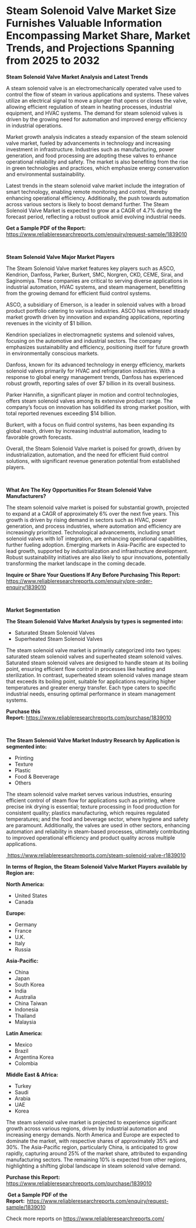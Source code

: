 <p><h1>Steam Solenoid Valve Market Size Furnishes Valuable Information Encompassing Market Share, Market Trends, and Projections Spanning from 2025 to 2032</h1></p><p><strong>Steam Solenoid Valve Market Analysis and Latest Trends</strong></p>
<p><p>A steam solenoid valve is an electromechanically operated valve used to control the flow of steam in various applications and systems. These valves utilize an electrical signal to move a plunger that opens or closes the valve, allowing efficient regulation of steam in heating processes, industrial equipment, and HVAC systems. The demand for steam solenoid valves is driven by the growing need for automation and improved energy efficiency in industrial operations.</p><p>Market growth analysis indicates a steady expansion of the steam solenoid valve market, fueled by advancements in technology and increasing investment in infrastructure. Industries such as manufacturing, power generation, and food processing are adopting these valves to enhance operational reliability and safety. The market is also benefiting from the rise in green technologies and practices, which emphasize energy conservation and environmental sustainability.</p><p>Latest trends in the steam solenoid valve market include the integration of smart technology, enabling remote monitoring and control, thereby enhancing operational efficiency. Additionally, the push towards automation across various sectors is likely to boost demand further. The Steam Solenoid Valve Market is expected to grow at a CAGR of 4.7% during the forecast period, reflecting a robust outlook amid evolving industrial needs.</p></p>
<p><strong>Get a Sample PDF of the Report:&nbsp;</strong> <a href="https://www.reliableresearchreports.com/enquiry/request-sample/1839010?utm_campaign=2009&utm_medium=2&utm_source=Github&utm_content=ia&utm_term=11022025&utm_id=steam-solenoid-valve">https://www.reliableresearchreports.com/enquiry/request-sample/1839010</a></p>
<p>&nbsp;</p>
<p><strong>Steam Solenoid Valve Major Market Players</strong></p>
<p><p>The Steam Solenoid Valve market features key players such as ASCO, Kendrion, Danfoss, Parker, Burkert, SMC, Norgren, CKD, CEME, Sirai, and Saginomiya. These companies are critical to serving diverse applications in industrial automation, HVAC systems, and steam management, benefitting from the growing demand for efficient fluid control systems.</p><p>ASCO, a subsidiary of Emerson, is a leader in solenoid valves with a broad product portfolio catering to various industries. ASCO has witnessed steady market growth driven by innovation and expanding applications, reporting revenues in the vicinity of $1 billion.</p><p>Kendrion specializes in electromagnetic systems and solenoid valves, focusing on the automotive and industrial sectors. The company emphasizes sustainability and efficiency, positioning itself for future growth in environmentally conscious markets. </p><p>Danfoss, known for its advanced technology in energy efficiency, markets solenoid valves primarily for HVAC and refrigeration industries. With a response to global energy management trends, Danfoss has experienced robust growth, reporting sales of over $7 billion in its overall business.</p><p>Parker Hannifin, a significant player in motion and control technologies, offers steam solenoid valves among its extensive product range. The company’s focus on innovation has solidified its strong market position, with total reported revenues exceeding $14 billion.</p><p>Burkert, with a focus on fluid control systems, has been expanding its global reach, driven by increasing industrial automation, leading to favorable growth forecasts. </p><p>Overall, the Steam Solenoid Valve market is poised for growth, driven by industrialization, automation, and the need for efficient fluid control solutions, with significant revenue generation potential from established players.</p></p>
<p>&nbsp;</p>
<p><strong>What Are The Key Opportunities For Steam Solenoid Valve Manufacturers?</strong></p>
<p><p>The steam solenoid valve market is poised for substantial growth, projected to expand at a CAGR of approximately 6% over the next five years. This growth is driven by rising demand in sectors such as HVAC, power generation, and process industries, where automation and efficiency are increasingly prioritized. Technological advancements, including smart solenoid valves with IoT integration, are enhancing operational capabilities, further fueling adoption. Emerging markets in Asia-Pacific are expected to lead growth, supported by industrialization and infrastructure development. Robust sustainability initiatives are also likely to spur innovations, potentially transforming the market landscape in the coming decade.</p></p>
<p><strong>Inquire or Share Your Questions If Any Before Purchasing This Report:</strong> <a href="https://www.reliableresearchreports.com/enquiry/pre-order-enquiry/1839010?utm_campaign=2009&utm_medium=2&utm_source=Github&utm_content=ia&utm_term=11022025&utm_id=steam-solenoid-valve">https://www.reliableresearchreports.com/enquiry/pre-order-enquiry/1839010</a></p>
<p>&nbsp;</p>
<p><strong>Market Segmentation</strong></p>
<p><strong>The Steam Solenoid Valve Market Analysis by types is segmented into:</strong></p>
<p><ul><li>Saturated Steam Solenoid Valves</li><li>Superheated Steam Solenoid Valves</li></ul></p>
<p><p>The steam solenoid valve market is primarily categorized into two types: saturated steam solenoid valves and superheated steam solenoid valves. Saturated steam solenoid valves are designed to handle steam at its boiling point, ensuring efficient flow control in processes like heating and sterilization. In contrast, superheated steam solenoid valves manage steam that exceeds its boiling point, suitable for applications requiring higher temperatures and greater energy transfer. Each type caters to specific industrial needs, ensuring optimal performance in steam management systems.</p></p>
<p><strong>Purchase this Report:&nbsp;</strong><a href="https://www.reliableresearchreports.com/purchase/1839010?utm_campaign=2009&utm_medium=2&utm_source=Github&utm_content=ia&utm_term=11022025&utm_id=steam-solenoid-valve">https://www.reliableresearchreports.com/purchase/1839010</a></p>
<p>&nbsp;</p>
<p><strong>The Steam Solenoid Valve Market Industry Research by Application is segmented into:</strong></p>
<p><ul><li>Printing</li><li>Texture</li><li>Plastic</li><li>Food & Beeverage</li><li>Others</li></ul></p>
<p><p>The steam solenoid valve market serves various industries, ensuring efficient control of steam flow for applications such as printing, where precise ink drying is essential; texture processing in food production for consistent quality; plastics manufacturing, which requires regulated temperatures; and the food and beverage sector, where hygiene and safety are paramount. Additionally, the valves are used in other sectors, enhancing automation and reliability in steam-based processes, ultimately contributing to improved operational efficiency and product quality across multiple applications.</p></p>
<p><a href="https://www.reliableresearchreports.com/steam-solenoid-valve-r1839010?utm_campaign=2009&utm_medium=2&utm_source=Github&utm_content=ia&utm_term=11022025&utm_id=steam-solenoid-valve">&nbsp;https://www.reliableresearchreports.com/steam-solenoid-valve-r1839010</a></p>
<p><strong>In terms of Region, the Steam Solenoid Valve Market Players available by Region are:</strong></p>
<p>
    <p> <strong> North America: </strong>
        <ul>
            <li>United States</li>
            <li>Canada</li>
        </ul>
        </p> 
    <p> <strong> Europe: </strong>
        <ul>
            <li>Germany</li>
            <li>France</li>
            <li>U.K.</li>
            <li>Italy</li>
            <li>Russia</li>
        </ul>
        </p> 
    <p> <strong> Asia-Pacific: </strong>
        <ul>
            <li>China</li>
            <li>Japan</li>
            <li>South Korea</li>
            <li>India</li>
            <li>Australia</li>
            <li>China Taiwan</li>
            <li>Indonesia</li>
            <li>Thailand</li>
            <li>Malaysia</li>
        </ul>
        </p> 
    <p> <strong> Latin America: </strong>
        <ul>
            <li>Mexico</li>
            <li>Brazil</li>
            <li>Argentina Korea</li>
            <li>Colombia</li>
        </ul>
        </p> 
    <p> <strong> Middle East & Africa: </strong>
        <ul>
            <li>Turkey</li>
            <li>Saudi</li>
            <li>Arabia</li>
            <li>UAE</li>
            <li>Korea</li>
        </ul>
    </p>
    </p>
<p><p>The steam solenoid valve market is projected to experience significant growth across various regions, driven by industrial automation and increasing energy demands. North America and Europe are expected to dominate the market, with respective shares of approximately 35% and 30%. The Asia-Pacific region, particularly China, is anticipated to grow rapidly, capturing around 25% of the market share, attributed to expanding manufacturing sectors. The remaining 10% is expected from other regions, highlighting a shifting global landscape in steam solenoid valve demand.</p></p>
<p><strong>Purchase this Report: </strong><a href="https://www.reliableresearchreports.com/purchase/1839010?utm_campaign=2009&utm_medium=2&utm_source=Github&utm_content=ia&utm_term=11022025&utm_id=steam-solenoid-valve">https://www.reliableresearchreports.com/purchase/1839010</a></p>
<p>&nbsp;<strong>Get a Sample PDF of the Report:&nbsp;&nbsp;</strong><a href="https://www.reliableresearchreports.com/enquiry/request-sample/1839010?utm_campaign=2009&utm_medium=2&utm_source=Github&utm_content=ia&utm_term=11022025&utm_id=steam-solenoid-valve">https://www.reliableresearchreports.com/enquiry/request-sample/1839010</a></p>
<p><strong></strong></p>
<p>Check more reports on <a href="https://www.reliableresearchreports.com/?utm_campaign=2009&utm_medium=2&utm_source=Github&utm_content=ia&utm_term=11022025&utm_id=steam-solenoid-valve">https://www.reliableresearchreports.com/</a></p>